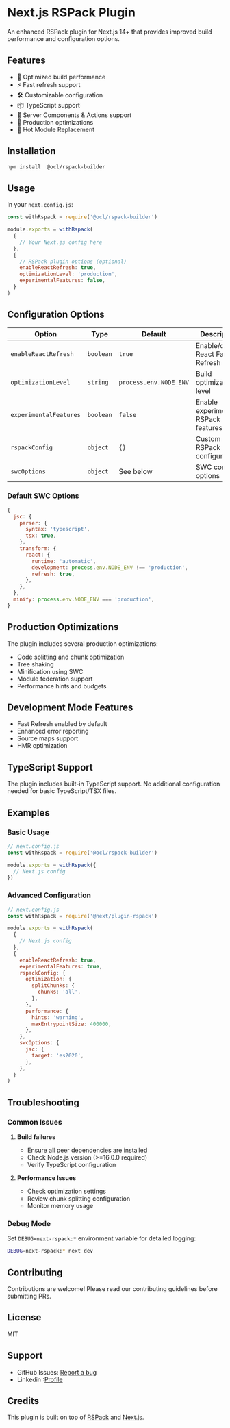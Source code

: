 # Next.js RSPack Plugin

An enhanced RSPack plugin for Next.js 14+ that provides improved build performance and configuration options.

## Features

- 🚀 Optimized build performance
- ⚡ Fast refresh support
- 🛠 Customizable configuration
- 📦 TypeScript support
- 🔧 Server Components & Actions support
- 🎯 Production optimizations
- 🔄 Hot Module Replacement

## Installation

```bash
npm install  @ocl/rspack-builder
```

## Usage

In your `next.config.js`:

```javascript
const withRspack = require('@ocl/rspack-builder')

module.exports = withRspack(
  {
    // Your Next.js config here
  },
  {
    // RSPack plugin options (optional)
    enableReactRefresh: true,
    optimizationLevel: 'production',
    experimentalFeatures: false,
  }
)
```

## Configuration Options

| Option                 | Type      | Default                | Description                         |
| ---------------------- | --------- | ---------------------- | ----------------------------------- |
| `enableReactRefresh`   | `boolean` | `true`                 | Enable/disable React Fast Refresh   |
| `optimizationLevel`    | `string`  | `process.env.NODE_ENV` | Build optimization level            |
| `experimentalFeatures` | `boolean` | `false`                | Enable experimental RSPack features |
| `rspackConfig`         | `object`  | `{}`                   | Custom RSPack configuration         |
| `swcOptions`           | `object`  | See below              | SWC compiler options                |

### Default SWC Options

```javascript
{
  jsc: {
    parser: {
      syntax: 'typescript',
      tsx: true,
    },
    transform: {
      react: {
        runtime: 'automatic',
        development: process.env.NODE_ENV !== 'production',
        refresh: true,
      },
    },
  },
  minify: process.env.NODE_ENV === 'production',
}
```

## Production Optimizations

The plugin includes several production optimizations:

- Code splitting and chunk optimization
- Tree shaking
- Minification using SWC
- Module federation support
- Performance hints and budgets

## Development Mode Features

- Fast Refresh enabled by default
- Enhanced error reporting
- Source maps support
- HMR optimization

## TypeScript Support

The plugin includes built-in TypeScript support. No additional configuration needed for basic TypeScript/TSX files.

## Examples

### Basic Usage

```javascript
// next.config.js
const withRspack = require('@ocl/rspack-builder')

module.exports = withRspack({
  // Next.js config
})
```

### Advanced Configuration

```javascript
// next.config.js
const withRspack = require('@next/plugin-rspack')

module.exports = withRspack(
  {
    // Next.js config
  },
  {
    enableReactRefresh: true,
    experimentalFeatures: true,
    rspackConfig: {
      optimization: {
        splitChunks: {
          chunks: 'all',
        },
      },
      performance: {
        hints: 'warning',
        maxEntrypointSize: 400000,
      },
    },
    swcOptions: {
      jsc: {
        target: 'es2020',
      },
    },
  }
)
```

## Troubleshooting

### Common Issues

1. **Build failures**

   - Ensure all peer dependencies are installed
   - Check Node.js version (>=16.0.0 required)
   - Verify TypeScript configuration

2. **Performance Issues**
   - Check optimization settings
   - Review chunk splitting configuration
   - Monitor memory usage

### Debug Mode

Set `DEBUG=next-rspack:*` environment variable for detailed logging:

```bash
DEBUG=next-rspack:* next dev
```

## Contributing

Contributions are welcome! Please read our contributing guidelines before submitting PRs.

## License

MIT

## Support

- GitHub Issues: [Report a bug](https://github.com/DubstepQBA/ocl-rspack-builder/issues)
- Linkedin :[Profile](https://www.linkedin.com/in/javieralfaroarmas/)

## Credits

This plugin is built on top of [RSPack](https://www.rspack.dev/) and [Next.js](https://nextjs.org/).
